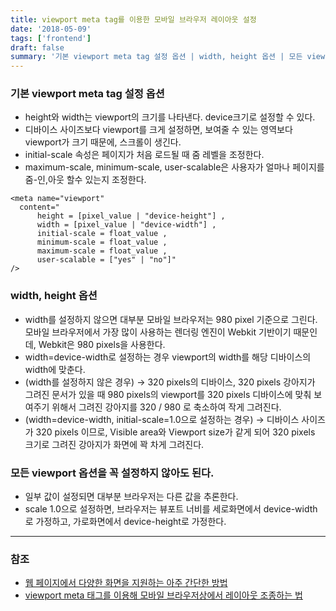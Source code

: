 ```yaml
---
title: viewport meta tag를 이용한 모바일 브라우저 레이아웃 설정
date: '2018-05-09'
tags: ['frontend']
draft: false
summary: '기본 viewport meta tag 설정 옵션 | width, height 옵션 | 모든 viewport 옵션을 꼭 설정하지 않아도 된다.'
---
```


### 기본 viewport meta tag 설정 옵션

- height와 width는 viewport의 크기를 나타낸다. device크기로 설정할 수 있다.
- 디바이스 사이즈보다 viewport를 크게 설정하면, 보여줄 수 있는 영역보다 viewport가 크기 때문에, 스크롤이 생긴다.
- initial-scale 속성은 페이지가 처음 로드될 때 줌 레벨을 조정한다.
- maximum-scale, minimum-scale, user-scalable은 사용자가 얼마나 페이지를 줌-인,아웃 할수 있는지 조정한다.

```
<meta name="viewport"
  content="
      height = [pixel_value | "device-height"] ,
      width = [pixel_value | "device-width"] ,
      initial-scale = float_value ,
      minimum-scale = float_value ,
      maximum-scale = float_value ,
      user-scalable = ["yes" | "no"]"
/>
```

### width, height 옵션

- width를 설정하지 않으면 대부분 모바일 브라우저는 980 pixel 기준으로 그린다. 모바일 브라우저에서 가장 많이 사용하는 렌더링 엔진이 Webkit 기반이기 때문인데, Webkit은 980 pixels을 사용한다.
- width=device-width로 설정하는 경우 viewport의 width를 해당 디바이스의 width에 맞춘다.
- (width를 설정하지 않은 경우) -> 320 pixels의 디바이스, 320 pixels 강아지가 그려진 문서가 있을 때 980 pixels의 viewport를 320 pixels 디바이스에 맞춰 보여주기 위해서 그려진 강아지를 320 / 980 로 축소하여 작게 그려진다.
- (width=device-width, initial-scale=1.0으로 설정하는 경우) -> 디바이스 사이즈가 320 pixels 이므로, Visible area와 Viewport size가 같게 되어 320 pixels 크기로 그려진 강아지가 화면에 꽉 차게 그려진다.

### 모든 viewport 옵션을 꼭 설정하지 않아도 된다.

- 일부 값이 설정되면 대부분 브라우저는 다른 값을 추론한다.
- scale 1.0으로 설정하면, 브라우저는 뷰포트 너비를 세로화면에서 device-width로 가정하고, 가로화면에서 device-height로 가정한다.

---

### 참조

- [웹 페이지에서 다양한 화면을 지원하는 아주 간단한 방법](https://m.blog.naver.com/PostView.nhn?blogId=tmondev&logNo=220281872224&proxyReferer=https%3A%2F%2Fwww.google.com%2F)
- [viewport meta 태그를 이용해 모바일 브라우저상에서 레이아웃 조종하는 법](https://developer.mozilla.org/ko/docs/Mozilla/Mobile/Viewport_meta_tag)
